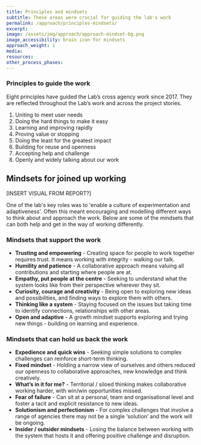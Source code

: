 ```yaml
---
title: Principles and mindsets
subtitle: These areas were crucial for guiding the lab's work
permalink: /approach/principles-mindsets/
excerpt:
image: /assets/img/approach/approach-mindset-bg.png
image_accessibility: brain icon for mindsets
approach_weight: 1
media:
resources:
other_process_phases:
---
```


### Principles to guide the work

Eight principles have guided the Lab’s cross agency work since 2017. They are reflected throughout the Lab’s work and across the project stories.

1. Uniting to meet user needs
2. Doing the hard things to make it easy
3. Learning and improving rapidly
4. Proving value or stopping
5. Doing the least for the greatest impact
6. Building for reuse and openness
7. Accepting help and challenge
8. Openly and widely talking about our work

## Mindsets for joined up working

[INSERT VISUAL FROM REPORT?]

One of the lab's key roles was to 'enable a culture of experimentation and adaptiveness'. Often this meant encouraging and modelling different ways to think about and approach the work. Below are some of the mindsets that can both help and get in the way of working differently.

### Mindsets that support the work

* **Trusting and empowering** - Creating space for people to work together requires trust. It means working with integrity - walking our talk.  
* **Humility and patience** - A collaborative approach means valuing all contributions and starting where people are at.  
* **Empathy, put people at the centre** - Seeking to understand what the system looks like from their perspective wherever they sit.  
* **Curiosity, courage and creativity** - Being open to exploring new ideas and possibilities, and finding ways to explore them with others.
* **Thinking like a system** - Staying focused on the issues but taking time to identify connections, relationships with other areas.
* **Open and adaptive** - A growth mindset supports exploring and trying new things - building on learning and experience.

### Mindsets that can hold us back the work

* **Expedience and quick wins** - Seeking simple solutions to complex challenges can reinforce short-term thinking.  
* **Fixed mindset** - Holding a narrow view of ourselves and others reduced our openness to collaborative approaches, new knowledge and think creatively.  
* **What’s in it for me?** - Territorial / siloed thinking makes collaborative working harder, with win/win opportunities missed.  
* **Fear of failure** - Can sit at a personal, team and organisational level and foster a tacit and explicit resistance to new ideas.  
* **Solutionism and perfectionism** - For complex challenges that involve a range of agencies there may not be a single ‘solution’ and the work will be ongoing.
* **Insider / outsider mindsets** - Losing the balance between working with the system that hosts it and offering positive challenge and disruption.
